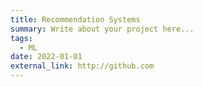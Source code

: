 ```yaml
---
title: Recommendation Systems
summary: Write about your project here...
tags:
  - ML
date: 2022-01-01
external_link: http://github.com
---
```

